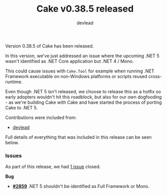 ﻿---
title: Cake v0.38.5 released
category: Release Notes
author: devlead
---

Version 0.38.5 of Cake has been released.

In this version, we've just addressed an issue where the upcoming .NET 5 wasn't identified as .NET Core application but .NET 4 / Mono.

This could cause issues with `Cake.Tool` for example when running .NET Framework executable on non-Windows platforms or scripts reused cross-runtime.

Even though .NET 5 isn't released, we choose to release this as a hotfix so early adopters wouldn't hit this roadblock, but also for our own dogfooding - as we're building Cake with Cake and have started the process of porting Cake to .NET 5.

Contributions were included from:

- [devlead](https://github.com/devlead)

Full details of everything that was included in this release can be seen below.

<!--excerpt-->

### Issues

As part of this release, we had [1 issue](https://github.com/cake-build/cake/milestone/70?closed=1) closed.

__Bug__

- [__#2859__](https://github.com/cake-build/cake/issues/2859) .NET 5 shouldn't be identified as Full Framework or Mono.
